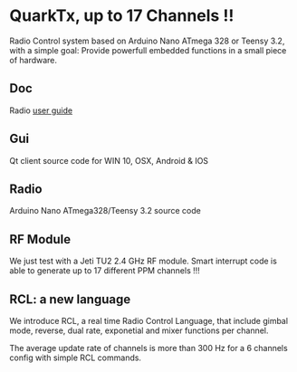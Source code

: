 # QuarkTx, up to 17 Channels !!
Radio Control system based on Arduino Nano ATmega 328 or Teensy 3.2, with a simple goal: Provide powerfull embedded functions in a small piece of hardware.

## Doc
Radio [user guide](https://github.com/hexabyte23/QuarkTx/Doc/radio.md)

## Gui
Qt client source code for WIN 10, OSX, Android & IOS

## Radio
Arduino Nano ATmega328/Teensy 3.2 source code

## RF Module
We just test with a Jeti TU2 2.4 GHz RF module. Smart interrupt code is able to generate up to 17 different PPM channels !!!

## RCL: a new language
We introduce RCL, a real time Radio Control Language, that include gimbal mode, reverse, dual rate, exponetial and mixer functions per channel.

The average update rate of channels is more than 300 Hz for a 6 channels config with simple RCL commands.